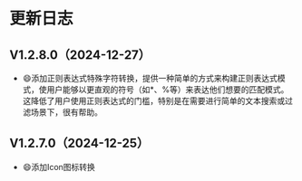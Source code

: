 ﻿# 更新日志

## V1.2.8.0（2024-12-27）
- 😄添加正则表达式特殊字符转换，提供一种简单的方式来构建正则表达式模式，使用户能够以更直观的符号（如*、%等）来表达他们想要的匹配模式。这降低了用户使用正则表达式的门槛，特别是在需要进行简单的文本搜索或过滤场景下，很有帮助。

## V1.2.7.0（2024-12-25）
- 😄添加Icon图标转换